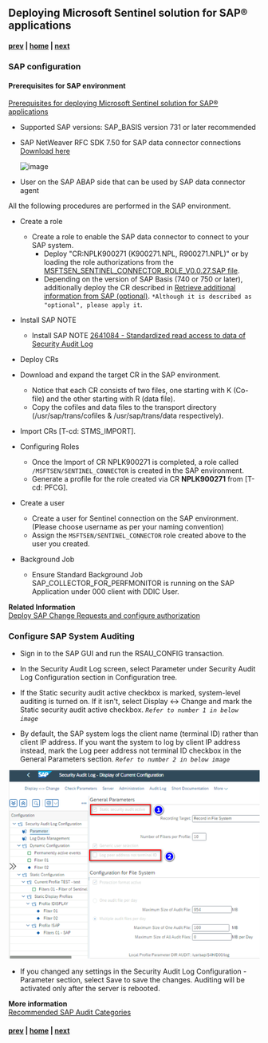 ## Deploying Microsoft Sentinel solution for SAP® applications

#### [prev](./SentinelSAPSolution.md) | [home](./introduction.md)  | [next](./DataConnector.md)

### SAP configuration

#### Prerequisites for SAP environment

[Prerequisites for deploying Microsoft Sentinel solution for SAP® applications](https://learn.microsoft.com/en-us/azure/sentinel/sap/prerequisites-for-deploying-sap-continuous-threat-monitoring#create-and-configure-a-role-required)

- Supported SAP versions: SAP_BASIS version 731 or later recommended
- SAP NetWeaver RFC SDK 7.50 for SAP data connector connections [Download here](https://me.sap.com/notes/2573790)

  ![image](https://github.com/Azure/FTALive-Sessions/assets/57655797/389344f8-63b5-4002-b194-7e97f4e53f70)
- User on the SAP ABAP side that can be used by SAP data connector agent

All the following procedures are performed in the SAP environment.

- Create a role
  - Create a role to enable the SAP data connector to connect to your SAP system.
    - Deploy "CR:NPLK900271 (K900271.NPL, R900271.NPL)" or by loading the role authorizations from the [MSFTSEN_SENTINEL_CONNECTOR_ROLE_V0.0.27.SAP file](https://github.com/Azure/Azure-Sentinel/tree/master/Solutions/SAP/Sample%20Authorizations%20Role%20File).
    - Depending on the version of SAP Basis (740 or 750 or later), additionally deploy the CR described in [Retrieve additional information from SAP (optional)](https://learn.microsoft.com/en-us/azure/sentinel/sap/prerequisites-for-deploying-sap-continuous-threat-monitoring#retrieve-additional-information-from-sap-optional). `*Although it is described as "optional", please apply it`.

- Install SAP NOTE
  - Install SAP NOTE [2641084 - Standardized read access to data of Security Audit Log](https://me.sap.com/notes/2641084)
- Deploy CRs
- Download and expand the target CR in the SAP environment.
  - Notice that each CR consists of two files, one starting with K (Co-file) and the other starting with R (data file).
  - Copy the cofiles and data files to the transport directory (/usr/sap/trans/cofiles & /usr/sap/trans/data respectively).  
- Import CRs [T-cd: STMS_IMPORT].
- Configuring Roles
  - Once the Import of CR NPLK900271 is completed, a role called `/MSFTSEN/SENTINEL_CONNECTOR` is created in the SAP environment.
  - Generate a profile for the role created via CR **NPLK900271** from [T-cd: PFCG].
- Create a user
  - Create a user for Sentinel connection on the SAP environment. (Please choose username as per your naming convention)
  - Assign the `MSFTSEN/SENTINEL_CONNECTOR` role created above to the user you created.

- Background Job
  - Ensure Standard Background Job SAP_COLLECTOR_FOR_PERFMONITOR is running on the SAP Application under 000 client with DDIC User.


**Related Information** </br>
[Deploy SAP Change Requests and configure authorization](https://learn.microsoft.com/en-us/azure/sentinel/sap/preparing-sap)  


### Configure SAP System Auditing

- Sign in to the SAP GUI and run the RSAU_CONFIG transaction.

- In the Security Audit Log screen, select Parameter under Security Audit Log Configuration section in Configuration tree.

- If the Static security audit active checkbox is marked, system-level auditing is turned on. If it isn't, select Display <-> Change and mark the Static security audit active checkbox. *`Refer to number 1 in below image`*

- By default, the SAP system logs the client name (terminal ID) rather than client IP address. If you want the system to log by client IP address instead, mark the Log peer address not terminal ID checkbox in the General Parameters section. *`Refer to number 2 in below image`*

![RSAU_CONFIG](/content/sap-on-azure/images/RSAU_CONFIG.png)

- If you changed any settings in the Security Audit Log Configuration - Parameter section, select Save to save the changes. Auditing will be activated only after the server is rebooted.


**More information** </br>
[Recommended SAP Audit Categories](https://learn.microsoft.com/en-us/azure/sentinel/sap/configure-audit#recommended-audit-categories)
</br>
#### [prev](./SentinelSAPSolution.md) | [home](./introduction.md)  | [next](./DataConnector.md)
